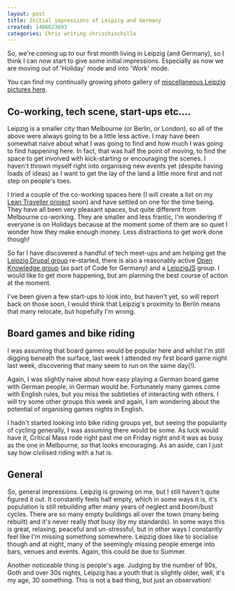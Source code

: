 ```yaml
---
layout: post
title: Initial impressions of Leipzig and Germany
created: 1406623693
categories: Chris writing chrischinchilla
---
```


So, we're coming up to our first month living in Leipzig (and Germany), so I think I can now start to give some initial impressions. Especially as now we are moving out of 'Holiday' mode and into 'Work' mode.

You can find my continually growing photo gallery of <a href="https://www.flickr.com/photos/chrischinchilla/sets/72157646005686102/" target="_blank">miscellaneous Leipzig pictures here</a>.
<h2>Co-working, tech scene, start-ups etc.…</h2>

Leipzig is a smaller city than Melbourne (or Berlin, or London), so all of the above were always going to be a little less active. I may have been somewhat naive about what I was going to find and how much I was going to find happening here. In fact, that was half the point of moving, to find the space to get involved with kick-starting or encouraging the scenes. I haven't thrown myself right into organising new events yet (despite having loads of ideas) as I want to get the lay of the land a little more first and not step on people's toes.

I tried a couple of the co-working spaces here (I will create a list on my <a href="https://theleantraveller.com" target="_blank">Lean Traveller project</a> soon) and have settled on one for the time being. They have all been very pleasant spaces, but quite different from Melbourne co-working. They are smaller and less frantic, I'm wondering if everyone is on Holidays because at the moment some of them are so quiet I wonder how they make enough money. Less distractions to get work done though!

So far I have discovered a handful of tech meet-ups and am helping get the <a href="https://groups.drupal.org/node/150534" target="_blank">Leipzig Drupal group</a> re-started, there is also a reasonably active <a href="codefor.de/leipzig/index.html" target="_blank">Open Knowledge group</a> (as part of Code for Germany) and a <a href="https://leipzigjs.github.io/" target="_blank">LeipzigJS</a> group. I would like to get more happening, but am planning the best course of action at the moment.

I've been given a few start-ups to look into, but haven't yet, so will report back on those soon, I would think that Leipzig's proximity to Berlin means that many relocate, but hopefully I'm wrong.
<h2>Board games and bike riding</h2>

I was assuming that board games would be popular here and whilst I'm still digging beneath the surface, last week I attended my first board game night last week, discovering that many seem to run on the same day(!).

Again, I was slightly naive about how easy playing a German board game with German people, in German would be. Fortunately many games come with English rules, but you miss the subtleties of interacting with others. I will try some other groups this week and again, I am wondering about the potential of organising games nights in English.

I hadn't started looking into bike riding groups yet, but seeing the popularity of cycling generally, I was assuming there would be some. As luck would have it, Critical Mass rode right past me on Friday night and it was as busy as the one in Melbourne, so that looks encouraging. As an aside, can I just say how civilised riding with a hat is.
<h2>General</h2>

So, general impressions. Leipzig is growing on me, but I still haven't quite figured it out. It constantly feels half empty, which in some ways it is, it's population is still rebuilding after many years of neglect and boom/bust cycles. There are so many empty buildings all over the town (many being rebuilt) and it's never really _that_ busy (by my standards). In some ways this is great, relaxing, peaceful and un-stressful, but in other ways I constantly feel like I'm missing something somewhere. Leipzig does like to socialise though and at night, many of the seemingly missing people emerge into bars, venues and events. Again, this could be due to Summer.

Another noticeable thing is people's age. Judging by the number of 90s, Goth and over 30s nights, Leipzig has a youth that is slightly older, well, it's my age, 30 something. This is not a bad thing, but just an observation!
